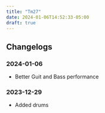 ```yaml
---
title: "Tm27"
date: 2024-01-06T14:52:33-05:00
draft: true
---
```


## Changelogs

### 2024-01-06

- Better Guit and Bass performance

### 2023-12-29

- Added drums